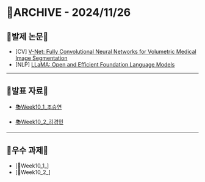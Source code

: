# 📁ARCHIVE - 2024/11/26

## 💚발제 논문💚  
- [CV] [V-Net: Fully Convolutional Neural Networks for Volumetric Medical Image Segmentation](https://arxiv.org/pdf/1606.04797)
- [NLP] [LLaMA: Open and Efficient Foundation Language Models](https://arxiv.org/pdf/2302.13971)
---

## 💚발표 자료💚
- [📚Week10_1_조승연](https://github.com/user-attachments/files/17909363/Week10_1_.pdf)

- [📚Week10_2_김경민](https://github.com/user-attachments/files/17909365/Week10_2_.pdf)




---

## 💚우수 과제💚
- [🌟Week10_1_]
- [🌟Week10_2_]

